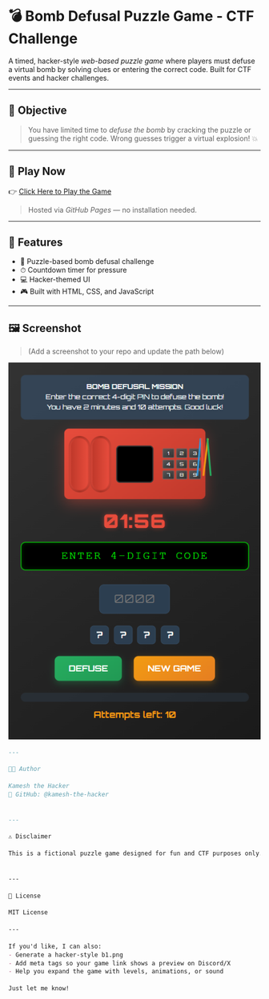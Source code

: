 # 💣 Bomb Defusal Puzzle Game - CTF Challenge

A timed, hacker-style *web-based puzzle game* where players must defuse a virtual bomb by solving clues or entering the correct code. Built for CTF events and hacker challenges.

---

## 🎯 Objective

> You have limited time to *defuse the bomb* by cracking the puzzle or guessing the right code. Wrong guesses trigger a virtual explosion! 💥

---

## 🔗 Play Now

👉 [Click Here to Play the Game](https://kamesh-the-hacker.github.io/bomb-defusal-game/)

> Hosted via *GitHub Pages* — no installation needed.

---

## 🧠 Features

- 🧩 Puzzle-based bomb defusal challenge
- ⏱ Countdown timer for pressure
- 💻 Hacker-themed UI
- 🎮 Built with HTML, CSS, and JavaScript

---

## 🖼 Screenshot

> (Add a screenshot to your repo and update the path below)


![Game Preview](b1.png)
```markdown
---

👨‍💻 Author

Kamesh the Hacker
🔗 GitHub: @kamesh-the-hacker


---

⚠ Disclaimer

This is a fictional puzzle game designed for fun and CTF purposes only. Do not use or interpret it as a real bomb-related tool.


---

📜 License

MIT License

---

If you'd like, I can also:
- Generate a hacker-style b1.png
- Add meta tags so your game link shows a preview on Discord/X
- Help you expand the game with levels, animations, or sound

Just let me know!
